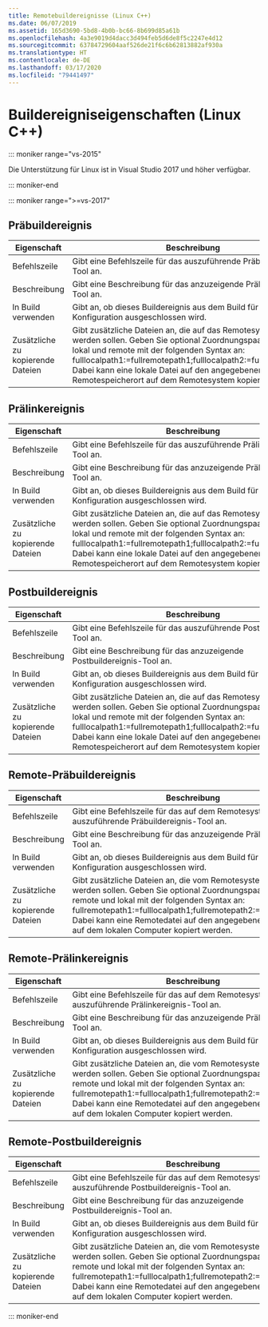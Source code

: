 ```yaml
---
title: Remotebuildereignisse (Linux C++)
ms.date: 06/07/2019
ms.assetid: 165d3690-5bd8-4b0b-bc66-8b699d85a61b
ms.openlocfilehash: 4a3e9019d4dacc3d494feb5d6de8f5c2247e4d12
ms.sourcegitcommit: 63784729604aaf526de21f6c6b62813882af930a
ms.translationtype: HT
ms.contentlocale: de-DE
ms.lasthandoff: 03/17/2020
ms.locfileid: "79441497"
---
```

# <a name="build-event-properties-linux-c"></a>Buildereigniseigenschaften (Linux C++)

::: moniker range="vs-2015"

Die Unterstützung für Linux ist in Visual Studio 2017 und höher verfügbar.

::: moniker-end

::: moniker range=">=vs-2017"

## <a name="pre-build-event"></a>Präbuildereignis

| Eigenschaft | Beschreibung |
|--|--|
| Befehlszeile | Gibt eine Befehlszeile für das auszuführende Präbuildereignis-Tool an. |
| Beschreibung | Gibt eine Beschreibung für das anzuzeigende Präbuildereignis-Tool an. |
| In Build verwenden | Gibt an, ob dieses Buildereignis aus dem Build für die aktuelle Konfiguration ausgeschlossen wird. |
| Zusätzliche zu kopierende Dateien | Gibt zusätzliche Dateien an, die auf das Remotesystem kopiert werden sollen. Geben Sie optional Zuordnungspaare zwischen lokal und remote mit der folgenden Syntax an: fulllocalpath1:=fullremotepath1;fulllocalpath2:=fullremotepath2. Dabei kann eine lokale Datei auf den angegebenen Remotespeicherort auf dem Remotesystem kopiert werden. |

## <a name="pre-link-event"></a>Prälinkereignis

| Eigenschaft | Beschreibung |
|--|--|
| Befehlszeile | Gibt eine Befehlszeile für das auszuführende Prälinkereignis-Tool an. |
| Beschreibung | Gibt eine Beschreibung für das anzuzeigende Prälinkereignis-Tool an. |
| In Build verwenden | Gibt an, ob dieses Buildereignis aus dem Build für die aktuelle Konfiguration ausgeschlossen wird. |
| Zusätzliche zu kopierende Dateien | Gibt zusätzliche Dateien an, die auf das Remotesystem kopiert werden sollen. Geben Sie optional Zuordnungspaare zwischen lokal und remote mit der folgenden Syntax an: fulllocalpath1:=fullremotepath1;fulllocalpath2:=fullremotepath2. Dabei kann eine lokale Datei auf den angegebenen Remotespeicherort auf dem Remotesystem kopiert werden. |

## <a name="post-build-event"></a>Postbuildereignis

| Eigenschaft | Beschreibung |
|--|--|
| Befehlszeile | Gibt eine Befehlszeile für das auszuführende Postbuildereignis-Tool an. |
| Beschreibung | Gibt eine Beschreibung für das anzuzeigende Postbuildereignis-Tool an. |
| In Build verwenden | Gibt an, ob dieses Buildereignis aus dem Build für die aktuelle Konfiguration ausgeschlossen wird. |
| Zusätzliche zu kopierende Dateien | Gibt zusätzliche Dateien an, die auf das Remotesystem kopiert werden sollen. Geben Sie optional Zuordnungspaare zwischen lokal und remote mit der folgenden Syntax an: fulllocalpath1:=fullremotepath1;fulllocalpath2:=fullremotepath2. Dabei kann eine lokale Datei auf den angegebenen Remotespeicherort auf dem Remotesystem kopiert werden. |

## <a name="remote-pre-build-event"></a>Remote-Präbuildereignis

| Eigenschaft | Beschreibung |
|--|--|
| Befehlszeile | Gibt eine Befehlszeile für das auf dem Remotesystem auszuführende Präbuildereignis-Tool an. |
| Beschreibung | Gibt eine Beschreibung für das anzuzeigende Präbuildereignis-Tool an. |
| In Build verwenden | Gibt an, ob dieses Buildereignis aus dem Build für die aktuelle Konfiguration ausgeschlossen wird. |
| Zusätzliche zu kopierende Dateien | Gibt zusätzliche Dateien an, die vom Remotesystem kopiert werden sollen. Geben Sie optional Zuordnungspaare zwischen remote und lokal mit der folgenden Syntax an: fullremotepath1:=fulllocalpath1;fullremotepath2:=fulllocalpath2. Dabei kann eine Remotedatei auf den angegebenen Speicherort auf dem lokalen Computer kopiert werden. |

## <a name="remote-pre-link-event"></a>Remote-Prälinkereignis

| Eigenschaft | Beschreibung |
|--|--|
| Befehlszeile | Gibt eine Befehlszeile für das auf dem Remotesystem auszuführende Prälinkereignis-Tool an. |
| Beschreibung | Gibt eine Beschreibung für das anzuzeigende Prälinkereignis-Tool an. |
| In Build verwenden | Gibt an, ob dieses Buildereignis aus dem Build für die aktuelle Konfiguration ausgeschlossen wird. |
| Zusätzliche zu kopierende Dateien | Gibt zusätzliche Dateien an, die vom Remotesystem kopiert werden sollen. Geben Sie optional Zuordnungspaare zwischen remote und lokal mit der folgenden Syntax an: fullremotepath1:=fulllocalpath1;fullremotepath2:=fulllocalpath2. Dabei kann eine Remotedatei auf den angegebenen Speicherort auf dem lokalen Computer kopiert werden. |

## <a name="remote-post-build-event"></a>Remote-Postbuildereignis

| Eigenschaft | Beschreibung |
|--|--|
| Befehlszeile | Gibt eine Befehlszeile für das auf dem Remotesystem auszuführende Postbuildereignis-Tool an. |
| Beschreibung | Gibt eine Beschreibung für das anzuzeigende Postbuildereignis-Tool an. |
| In Build verwenden | Gibt an, ob dieses Buildereignis aus dem Build für die aktuelle Konfiguration ausgeschlossen wird. |
| Zusätzliche zu kopierende Dateien | Gibt zusätzliche Dateien an, die vom Remotesystem kopiert werden sollen. Geben Sie optional Zuordnungspaare zwischen remote und lokal mit der folgenden Syntax an: fullremotepath1:=fulllocalpath1;fullremotepath2:=fulllocalpath2. Dabei kann eine Remotedatei auf den angegebenen Speicherort auf dem lokalen Computer kopiert werden. |

::: moniker-end
